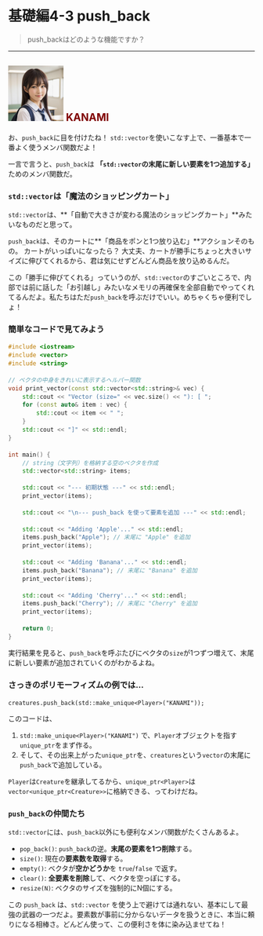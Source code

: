 # 基礎編4-3 push_back
> push_backはどのような機能ですか？

***
## ![](./img/KANAMI.png "KANAMI") <font color="Maroon">KANAMI</font>

お、`push_back`に目を付けたね！
`std::vector`を使いこなす上で、一番基本で一番よく使うメンバ関数だよ！

一言で言うと、`push_back`は **「`std::vector`の末尾に新しい要素を1つ追加する」** ためのメンバ関数だ。

### `std::vector`は「魔法のショッピングカート」

`std::vector`は、**「自動で大きさが変わる魔法のショッピングカート」**みたいなものだと思って。

`push_back`は、そのカートに**「商品をポンと1つ放り込む」**アクションそのもの。
カートがいっぱいになったら？ 大丈夫、カートが勝手にちょっと大きいサイズに伸びてくれるから、君は気にせずどんどん商品を放り込めるんだ。

この「勝手に伸びてくれる」っていうのが、`std::vector`のすごいところで、内部では前に話した「お引越し」みたいなメモリの再確保を全部自動でやってくれてるんだよ。私たちはただ`push_back`を呼ぶだけでいい。めちゃくちゃ便利でしょ！

### 簡単なコードで見てみよう

```cpp
#include <iostream>
#include <vector>
#include <string>

// ベクタの中身をきれいに表示するヘルパー関数
void print_vector(const std::vector<std::string>& vec) {
    std::cout << "Vector (size=" << vec.size() << "): [ ";
    for (const auto& item : vec) {
        std::cout << item << " ";
    }
    std::cout << "]" << std::endl;
}

int main() {
    // string（文字列）を格納する空のベクタを作成
    std::vector<std::string> items;

    std::cout << "--- 初期状態 ---" << std::endl;
    print_vector(items);

    std::cout << "\n--- push_back を使って要素を追加 ---" << std::endl;
    
    std::cout << "Adding 'Apple'..." << std::endl;
    items.push_back("Apple"); // 末尾に "Apple" を追加
    print_vector(items);

    std::cout << "Adding 'Banana'..." << std::endl;
    items.push_back("Banana"); // 末尾に "Banana" を追加
    print_vector(items);

    std::cout << "Adding 'Cherry'..." << std::endl;
    items.push_back("Cherry"); // 末尾に "Cherry" を追加
    print_vector(items);

    return 0;
}
```

実行結果を見ると、`push_back`を呼ぶたびにベクタの`size`が1つずつ増えて、末尾に新しい要素が追加されていくのがわかるよね。

### さっきのポリモーフィズムの例では…

`creatures.push_back(std::make_unique<Player>("KANAMI"));`

このコードは、

1.  `std::make_unique<Player>("KANAMI")` で、`Player`オブジェクトを指す`unique_ptr`をまず作る。
2.  そして、その出来上がった`unique_ptr`を、`creatures`という`vector`の末尾に`push_back`で追加している。

`Player`は`Creature`を継承してるから、`unique_ptr<Player>`は`vector<unique_ptr<Creature>>`に格納できる、ってわけだね。

### `push_back`の仲間たち

`std::vector`には、`push_back`以外にも便利なメンバ関数がたくさんあるよ。

* `pop_back()`: `push_back`の逆。**末尾の要素を1つ削除**する。
* `size()`: 現在の**要素数を取得**する。
* `empty()`: ベクタが**空かどうか**を `true`/`false` で返す。
* `clear()`: **全要素を削除**して、ベクタを空っぽにする。
* `resize(N)`: ベクタのサイズを強制的にN個にする。

この `push_back` は、`std::vector` を使う上で避けては通れない、基本にして最強の武器の一つだよ。要素数が事前に分からないデータを扱うときに、本当に頼りになる相棒さ。どんどん使って、この便利さを体に染み込ませてね！
